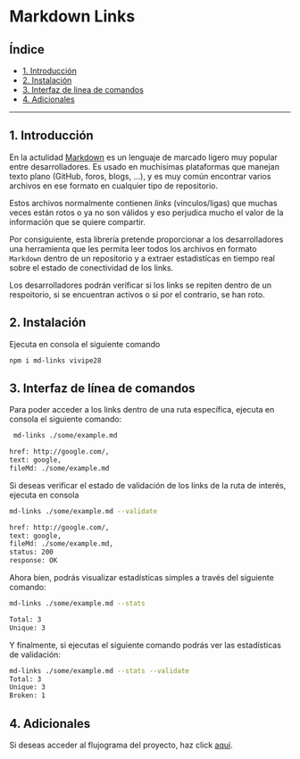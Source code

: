 # Markdown Links

## Índice

* [1. Introducción](#1-Introducción)
* [2. Instalación](#2-Instalación)
* [3. Interfaz de linea de comandos](#3-Interfaz-de-linea-de-comandos)
* [4. Adicionales](#4-Adicionales)


***

## 1. Introducción

En la actulidad [Markdown](https://es.wikipedia.org/wiki/Markdown) es un lenguaje de marcado ligero muy popular entre desarrolladores. Es usado en muchísimas plataformas que manejan texto plano (GitHub, foros, blogs, ...), y es muy común encontrar varios archivos en ese formato en cualquier tipo de repositorio.

Estos archivos normalmente contienen _links_ (vínculos/ligas) que
muchas veces están rotos o ya no son válidos y eso perjudica mucho el valor de la información que se quiere compartir.

Por consiguiente, esta librería pretende proporcionar a los desarrolladores una herramienta que les permita leer todos los archivos en formato `Markdown` dentro de un repositorio y a extraer estadistícas en tiempo real sobre el estado de conectividad de los links.

Los desarrolladores podrán verificar si los links se repiten dentro de un respoitorio, si se encuentran activos o si por el contrario, se han roto. 

## 2. Instalación 

Ejecuta en consola el siguiente comando

```sh
npm i md-links vivipe28
```

## 3. Interfaz de línea de comandos

Para poder acceder a los links dentro de una ruta específica, ejecuta en consola el siguiente comando:

```sh
 md-links ./some/example.md

href: http://google.com/,
text: google,
fileMd: ./some/example.md
```

Si deseas verificar el estado de validación de los links de la ruta de interés, ejecuta en consola

```sh
md-links ./some/example.md --validate

href: http://google.com/,
text: google,
fileMd: ./some/example.md,
status: 200
response: OK
```
Ahora bien, podrás visualizar estadísticas simples a través del siguiente comando:

```sh
md-links ./some/example.md --stats

Total: 3
Unique: 3
```
Y finalmente, si ejecutas el siguiente comando podrás ver las estadísticas de validación:

```sh
md-links ./some/example.md --stats --validate
Total: 3
Unique: 3
Broken: 1
```

## 4. Adicionales

Si deseas acceder al flujograma del proyecto, haz click [aquí](https://www.figma.com/file/xevpzrXsJkJjaowomgZqw2/md-links?node-id=0%3A1).